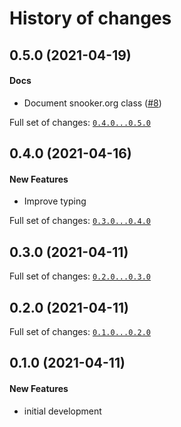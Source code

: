 # History of changes

## 0.5.0 (2021-04-19)

#### Docs

* Document snooker.org class ([#8](https://github.com/mgorsk1/snooker/issues/8))

Full set of changes: [`0.4.0...0.5.0`](https://github.com/mgorsk1/snooker/compare/0.4.0...0.5.0)

## 0.4.0 (2021-04-16)

#### New Features

* Improve typing

Full set of changes: [`0.3.0...0.4.0`](https://github.com/mgorsk1/snooker/compare/0.3.0...0.4.0)

## 0.3.0 (2021-04-11)


Full set of changes: [`0.2.0...0.3.0`](https://github.com/mgorsk1/snooker/compare/0.2.0...0.3.0)

## 0.2.0 (2021-04-11)


Full set of changes: [`0.1.0...0.2.0`](https://github.com/mgorsk1/snooker/compare/0.1.0...0.2.0)

## 0.1.0 (2021-04-11)

#### New Features

* initial development

